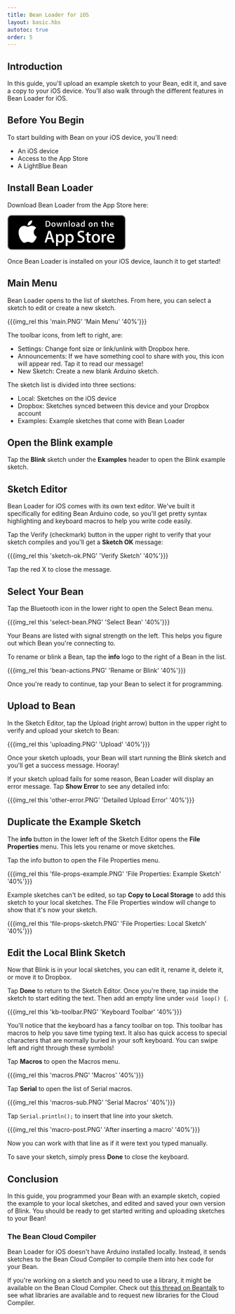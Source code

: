 ```yaml
---
title: Bean Loader for iOS
layout: basic.hbs
autotoc: true
order: 5
---
```


## Introduction

In this guide, you'll upload an example sketch to your Bean, edit it, and save a copy to your iOS device. You'll also walk through the different features in Bean Loader for iOS.

## Before You Begin

To start building with Bean on your iOS device, you'll need:

* An iOS device
* Access to the App Store
* A LightBlue Bean

## Install Bean Loader

Download Bean Loader from the App Store here:

<a href="https://itunes.apple.com/us/app/bean-loader-lightblue-bean/id936509473?mt=8">
  <img src="../../_assets/images/getting-started/ios/app_store.svg">
</a>

Once Bean Loader is installed on your iOS device, launch it to get started!

## Main Menu

Bean Loader opens to the list of sketches. From here, you can select a sketch to edit or create a new sketch.

{{{img_rel this 'main.PNG' 'Main Menu' '40%'}}}

The toolbar icons, from left to right, are:

* Settings: Change font size or link/unlink with Dropbox here.
* Announcements: If we have something cool to share with you, this icon will appear red. Tap it to read our message!
* New Sketch: Create a new blank Arduino sketch.

The sketch list is divided into three sections:

* Local: Sketches on the iOS device
* Dropbox: Sketches synced between this device and your Dropbox account
* Examples: Example sketches that come with Bean Loader

## Open the Blink example

Tap the **Blink** sketch under the **Examples** header to open the Blink example sketch.

## Sketch Editor

Bean Loader for iOS comes with its own text editor. We've built it specifically for editing Bean Arduino code, so you'll get pretty syntax highlighting and keyboard macros to help you write code easily.

Tap the Verify (checkmark) button in the upper right to verify that your sketch compiles and you'll get a **Sketch OK** message:

{{{img_rel this 'sketch-ok.PNG' 'Verify Sketch' '40%'}}}

Tap the red X to close the message.

## Select Your Bean

Tap the Bluetooth icon in the lower right to open the Select Bean menu.

{{{img_rel this 'select-bean.PNG' 'Select Bean' '40%'}}}

Your Beans are listed with signal strength on the left. This helps you figure out which Bean you're connecting to.

To rename or blink a Bean, tap the **info** logo to the right of a Bean in the list.

{{{img_rel this 'bean-actions.PNG' 'Rename or Blink' '40%'}}}

Once you're ready to continue, tap your Bean to select it for programming.

## Upload to Bean

In the Sketch Editor, tap the Upload (right arrow) button in the upper right to verify and upload your sketch to Bean:

{{{img_rel this 'uploading.PNG' 'Upload' '40%'}}}

Once your sketch uploads, your Bean will start running the Blink sketch and you'll get a success message. Hooray!

If your sketch upload fails for some reason, Bean Loader will display an error message. Tap **Show Error** to see any detailed info:

{{{img_rel this 'other-error.PNG' 'Detailed Upload Error' '40%'}}}

## Duplicate the Example Sketch

The **info** button in the lower left of the Sketch Editor opens the **File Properties** menu. This lets you rename or move sketches.

Tap the info button to open the File Properties menu.

{{{img_rel this 'file-props-example.PNG' 'File Properties: Example Sketch' '40%'}}}

Example sketches can't be edited, so tap **Copy to Local Storage** to add this sketch to your local sketches. The File Properties window will change to show that it's now your sketch.

{{{img_rel this 'file-props-sketch.PNG' 'File Properties: Local Sketch' '40%'}}}

## Edit the Local Blink Sketch

Now that Blink is in your local sketches, you can edit it, rename it, delete it, or move it to Dropbox.

Tap **Done** to return to the Sketch Editor. Once you're there, tap inside the sketch to start editing the text. Then add an empty line under `void loop() {`.

{{{img_rel this 'kb-toolbar.PNG' 'Keyboard Toolbar' '40%'}}}

You'll notice that the keyboard has a fancy toolbar on top. This toolbar has macros to help you save time typing text. It also has quick access to special characters that are normally buried in your soft keyboard. You can swipe left and right through these symbols!

Tap **Macros** to open the Macros menu.

{{{img_rel this 'macros.PNG' 'Macros' '40%'}}}

Tap **Serial** to open the list of Serial macros.

{{{img_rel this 'macros-sub.PNG' 'Serial Macros' '40%'}}}

Tap `Serial.println();` to insert that line into your sketch.

{{{img_rel this 'macro-post.PNG' 'After inserting a macro' '40%'}}}

Now you can work with that line as if it were text you typed manually.

To save your sketch, simply press **Done** to close the keyboard.

## Conclusion

In this guide, you programmed your Bean with an example sketch, copied the example to your local sketches, and edited and saved your own version of Blink. You should be ready to get started writing and uploading sketches to your Bean!

### The Bean Cloud Compiler

Bean Loader for iOS doesn't have Arduino installed locally. Instead, it sends sketches to the Bean Cloud Compiler to compile them into hex code for your Bean.

If you're working on a sketch and you need to use a library, it might be available on the Bean Cloud Compiler. Check out [this thread on Beantalk](http://beantalk.punchthrough.com/t/cloud-compiler-library-requests/1101) to see what libraries are available and to request new libraries for the Cloud Compiler.
